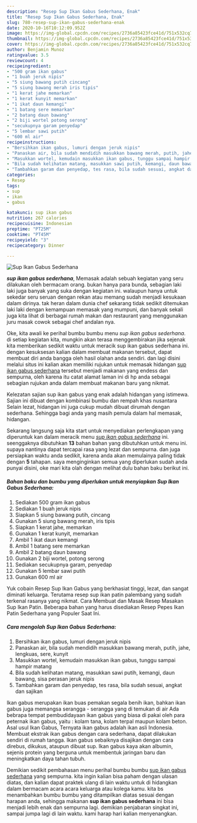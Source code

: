 ```yaml
---
description: "Resep Sup Ikan Gabus Sederhana, Enak"
title: "Resep Sup Ikan Gabus Sederhana, Enak"
slug: 780-resep-sup-ikan-gabus-sederhana-enak
date: 2020-10-16T10:12:09.952Z
image: https://img-global.cpcdn.com/recipes/2736a85423fce41d/751x532cq70/sup-ikan-gabus-sederhana-foto-resep-utama.jpg
thumbnail: https://img-global.cpcdn.com/recipes/2736a85423fce41d/751x532cq70/sup-ikan-gabus-sederhana-foto-resep-utama.jpg
cover: https://img-global.cpcdn.com/recipes/2736a85423fce41d/751x532cq70/sup-ikan-gabus-sederhana-foto-resep-utama.jpg
author: Benjamin Munoz
ratingvalue: 3.5
reviewcount: 4
recipeingredient:
- "500 gram ikan gabus"
- "1 buah jeruk nipis"
- "5 siung bawang putih cincang"
- "5 siung bawang merah iris tipis"
- "1 kerat jahe memarkan"
- "1 kerat kunyit memarkan"
- "1 ikat daun kemangi"
- "1 batang sere memarkan"
- "2 batang daun bawang"
- "2 biji wortel potong serong"
- "secukupnya garam penyedap"
- "5 lembar sawi putih"
- "600 ml air"
recipeinstructions:
- "Bersihkan ikan gabus, lumuri dengan jeruk nipis"
- "Panaskan air, bila sudah mendidih masukkan bawang merah, putih, jahe, lengkuas, sere, kunyit"
- "Masukkan wortel, kemudain masukkan ikan gabus, tunggu sampai hampir matang"
- "Bila sudah kelihatan matang, masukkan sawi putih, kemangi, daun bawang, sisa perasan jeruk nipis"
- "Tambahkan garam dan penyedap, tes rasa, bila sudah sesuai, angkat dan sajikan"
categories:
- Resep
tags:
- sup
- ikan
- gabus

katakunci: sup ikan gabus 
nutrition: 267 calories
recipecuisine: Indonesian
preptime: "PT25M"
cooktime: "PT45M"
recipeyield: "3"
recipecategory: Dinner

---
```



![Sup Ikan Gabus Sederhana](https://img-global.cpcdn.com/recipes/2736a85423fce41d/751x532cq70/sup-ikan-gabus-sederhana-foto-resep-utama.jpg)

<b><i>sup ikan gabus sederhana</i></b>, Memasak adalah sebuah kegiatan yang seru dilakukan oleh bermacam orang. bukan hanya para bunda, sebagian laki laki juga banyak yang suka dengan kegiatan ini. walaupun hanya untuk sekedar seru seruan dengan rekan atau memang sudah menjadi kesukaan dalam dirinya. tak heran dalam dunia chef sekarang tidak sedikit ditemukan laki laki dengan kemampuan memasak yang mumpuni, dan banyak sekali juga kita lihat di berbagai rumah makan dan restaurant yang menggunakan juru masak cowok sebagai chef andalan nya.

Oke, kita awali ke perihal bumbu bumbu menu <i>sup ikan gabus sederhana</i>. di setiap kegiatan kita, mungkin akan terasa menggembirakan jika sejenak kita memberikan sedikit waktu untuk meracik sup ikan gabus sederhana ini. dengan kesuksesan kalian dalam membuat makanan tersebut, dapat membuat diri anda bangga oleh hasil olahan anda sendiri. dan lagi disini melalui situs ini kalian akan memiliki rujukan untuk memasak hidangan <u>sup ikan gabus sederhana</u> tersebut menjadi makanan yang endess dan sempurna, oleh karena itu catat alamat laman ini di hp anda sebagai sebagian rujukan anda dalam membuat makanan baru yang nikmat.

Kelezatan sajian sup ikan gabus yang enak adalah hidangan yang istimewa. Sajian ini dibuat dengan kombinasi bumbu dan rempah khas nusantara Selain lezat, hidangan ini juga cukup mudah dibuat dirumah dengan sederhana. Sehingga bagi anda yang masih pemula dalam hal memasak, hidangan.


Sekarang langsung saja kita start untuk menyediakan perlengkapan yang diperuntuk kan dalam meracik menu <u><i>sup ikan gabus sederhana</i></u> ini. seenggaknya dibutuhkan <b>13</b> bahan bahan yang dibutuhkan untuk menu ini. supaya nantinya dapat tercapai rasa yang lezat dan sempurna. dan juga persiapkan waktu anda sedikit, karena anda akan memulainya paling tidak dengan <b>5</b> tahapan. saya menginginkan semua yang diperlukan sudah anda punyai disini, oke mari kita olah dengan melihat dulu bahan baku berikut ini.

<!--inarticleads1-->

##### Bahan baku dan bumbu yang diperlukan untuk menyiapkan Sup Ikan Gabus Sederhana:

1. Sediakan 500 gram ikan gabus
1. Sediakan 1 buah jeruk nipis
1. Siapkan 5 siung bawang putih, cincang
1. Gunakan 5 siung bawang merah, iris tipis
1. Siapkan 1 kerat jahe, memarkan
1. Gunakan 1 kerat kunyit, memarkan
1. Ambil 1 ikat daun kemangi
1. Ambil 1 batang sere memarkan
1. Ambil 2 batang daun bawang
1. Gunakan 2 biji wortel, potong serong
1. Sediakan secukupnya garam, penyedap
1. Gunakan 5 lembar sawi putih
1. Gunakan 600 ml air


Yuk cobain Resep Sup Ikan Gabus yang berkhasiat tinggi, lezat, dan sangat diminati keluarga. Terutama resep sup ikan patin palembang yang sudah terkenal rasanya yang nikmat. Cara Membuat dan Masak Resep Masakan Sup Ikan Patin. Beberapa bahan yang harus disediakan Resep Pepes Ikan Patin Sederhana yang Populer Saat Ini. 

<!--inarticleads2-->

##### Cara mengolah Sup Ikan Gabus Sederhana:

1. Bersihkan ikan gabus, lumuri dengan jeruk nipis
1. Panaskan air, bila sudah mendidih masukkan bawang merah, putih, jahe, lengkuas, sere, kunyit
1. Masukkan wortel, kemudain masukkan ikan gabus, tunggu sampai hampir matang
1. Bila sudah kelihatan matang, masukkan sawi putih, kemangi, daun bawang, sisa perasan jeruk nipis
1. Tambahkan garam dan penyedap, tes rasa, bila sudah sesuai, angkat dan sajikan


Ikan gabus merupakan ikan buas pemakan segala benih ikan, bahkan ikan gabus juga memangsa serangga - serangga yang di temukan di air Ada bebrapa tempat pembudidayaan ikan gabus yang biasa di pakai oleh para peternak ikan gabus, yaitu : kolam tana, kolam terpal maupun kolam beton. Asal usul Ikan Gabus, Ternyata ikan gabus adalah ikan asli Indonesia. Membuat ekstrak ikan gabus dengan cara sederhana, dapat dilakukan sendiri di rumah tangga. Ikan gabus sebaiknya disajikan dengan cara direbus, dikukus, ataupun dibuat sup. Ikan gabus kaya akan albumin, sejenis protein yang berguna untuk membentuk jaringan baru dan meningkatkan daya tahan tubuh. 

Demikian sedikit pembahasan menu perihal bumbu bumbu <u>sup ikan gabus sederhana</u> yang sempurna. kita ingin kalian bisa paham dengan ulasan diatas, dan kalian dapat praktek ulang di lain waktu untuk di hidangkan dalam bermacam acara acara keluarga atau kolega kamu. kita bs menambahkan bumbu bumbu yang ditampilkan diatas sesuai dengan harapan anda, sehingga makanan <b>sup ikan gabus sederhana</b> ini bisa menjadi lebih enak dan sempurna lagi. demikian penjabaran singkat ini, sampai jumpa lagi di lain waktu. kami harap hari kalian menyenangkan.
